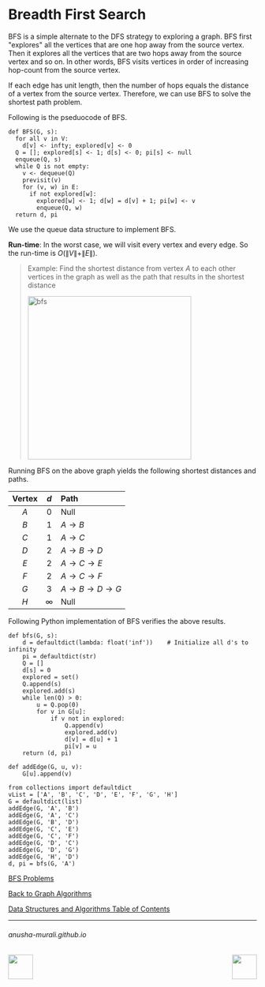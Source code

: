 # Breadth First Search

BFS is a simple alternate to the DFS strategy to exploring a graph. BFS first "explores" all the vertices that are one hop away from the source vertex. Then it explores all the vertices that are two hops away from the source vertex and so on. In other words, BFS visits vertices in order of increasing hop-count from the source vertex. 

If each edge has unit length, then the number of hops equals the distance of a vertex from the source vertex. Therefore, we can use BFS to solve the shortest path problem.

Following is the pseduocode of BFS.

```
def BFS(G, s):
  for all v in V:
    d[v] <- infty; explored[v] <- 0
  Q = []; explored[s] <- 1; d[s] <- 0; pi[s] <- null
  enqueue(Q, s)
  while Q is not empty:
    v <- dequeue(Q)
    previsit(v)
    for (v, w) in E:
      if not explored[w]:
        explored[w] <- 1; d[w] = d[v] + 1; pi[w] <- v
        enqueue(Q, w)
  return d, pi
```

We use the queue data structure to implement BFS.

**Run-time**: In the worst case, we will visit every vertex and every edge. So the run-time is $O(\|V\| + \|E\|)$.

>Example: Find the shortest distance from vertex $A$ to each other vertices in the graph as well as the path that results in the shortest distance
>
><img width="331" alt="bfs" src="https://github.com/user-attachments/assets/77a505cc-7d06-4bb9-84ae-d7bcd0b5b984">

Running BFS on the above graph yields the following shortest distances and paths.

| Vertex | $d$    | Path                                          |
| :--: | :---:  | :---                                          |
| $A$  | 0      | Null                                          |
| $B$  | 1      | $A \rightarrow B$                             |
| $C$  | 1      | $A \rightarrow C$                             |
| $D$  | 2      | $A \rightarrow B \rightarrow D$               |
| $E$  | 2      | $A \rightarrow C \rightarrow E$               |
| $F$  | 2      | $A \rightarrow C \rightarrow F$               |
| $G$  | 3      | $A \rightarrow B \rightarrow D \rightarrow G$ |
| $H$  |$\infty$| Null                                          |

Following Python implementation of BFS verifies the above results.

```
def bfs(G, s):
    d = defaultdict(lambda: float('inf'))    # Initialize all d's to infinity
    pi = defaultdict(str)
    Q = []
    d[s] = 0                                
    explored = set()
    Q.append(s)
    explored.add(s)
    while len(Q) > 0:
        u = Q.pop(0)
        for v in G[u]:
            if v not in explored:
                Q.append(v)
                explored.add(v)
                d[v] = d[u] + 1
                pi[v] = u
    return (d, pi)
                
def addEdge(G, u, v):
    G[u].append(v)

from collections import defaultdict
vList = ['A', 'B', 'C', 'D', 'E', 'F', 'G', 'H']
G = defaultdict(list)
addEdge(G, 'A', 'B')
addEdge(G, 'A', 'C')
addEdge(G, 'B', 'D')
addEdge(G, 'C', 'E')
addEdge(G, 'C', 'F')
addEdge(G, 'D', 'C')
addEdge(G, 'D', 'G')
addEdge(G, 'H', 'D')
d, pi = bfs(G, 'A')
```


[BFS Problems](./bfs_problems.md)

[Back to Graph Algorithms](./graph.md)

[Data Structures and Algorithms Table of Contents](./cs124.md)

* * *
###### anusha-murali.github.io

<img src="https://github.com/anusha-murali/anusha-murali.github.io/assets/111596338/639243aa-2857-4595-a65a-7852762bb002" width="50" height="50" align="left">

[<img src="https://github.com/user-attachments/assets/989cfb30-4fb8-40f8-a812-8a054869aa32" width="50" height="50" align="right">](../index.md)

